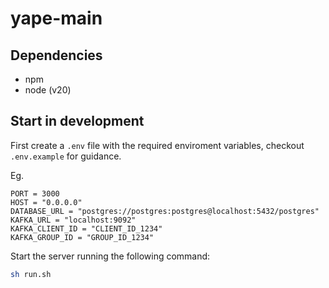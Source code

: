 # yape-main

## Dependencies

-   npm
-   node (v20)

## Start in development

First create a `.env` file with the required enviroment variables, checkout `.env.example` for guidance.

Eg.

```
PORT = 3000
HOST = "0.0.0.0"
DATABASE_URL = "postgres://postgres:postgres@localhost:5432/postgres"
KAFKA_URL = "localhost:9092"
KAFKA_CLIENT_ID = "CLIENT_ID_1234"
KAFKA_GROUP_ID = "GROUP_ID_1234"
```

Start the server running the following command:

```sh
sh run.sh
```